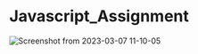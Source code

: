 # Javascript_Assignment
![Screenshot from 2023-03-07 11-10-05](https://user-images.githubusercontent.com/125252132/223330574-3b84ff54-a03b-487e-8270-53482b9d2eca.png)
